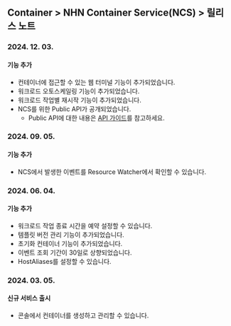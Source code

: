 ## Container > NHN Container Service(NCS) > 릴리스 노트
### 2024. 12. 03.
#### 기능 추가
* 컨테이너에 접근할 수 있는 웹 터미널 기능이 추가되었습니다.
* 워크로드 오토스케일링 기능이 추가되었습니다.
* 워크로드 작업별 재시작 기능이 추가되었습니다.
* NCS를 위한 Public API가 공개되었습니다.
  * Public API에 대한 내용은 [API 가이드](Container/NCS/ko/public-api/)를 참고하세요.

### 2024. 09. 05.
#### 기능 추가
* NCS에서 발생한 이벤트를 Resource Watcher에서 확인할 수 있습니다.

### 2024. 06. 04.
#### 기능 추가
* 워크로드 작업 종료 시간을 예약 설정할 수 있습니다.
* 템플릿 버전 관리 기능이 추가되었습니다.
* 초기화 컨테이너 기능이 추가되었습니다.
* 이벤트 조회 기간이 30일로 상향되었습니다.
* HostAliases를 설정할 수 있습니다.

### 2024. 03. 05.
#### 신규 서비스 출시
* 콘솔에서 컨테이너를 생성하고 관리할 수 있습니다.
